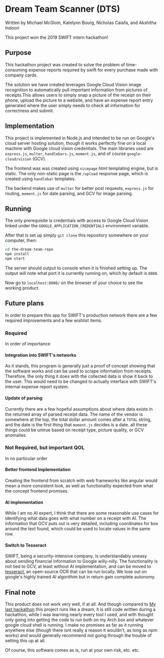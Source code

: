 # Dream Team Scanner (DTS)
Written by Michael McGloin, Katelynn Bourg, Nicholas Caiafa,
and Akshitha Indoori

This project won the 2019 SWIFT intern hackathon!

## Purpose
This hackathon project was created to solve the problem of time-consuming
expense reports required by swift for every purchase made with company cards.

The solution we have created leverages Google Cloud Vision image recognition to
automatically pull important information from pictures of receipts.This allows
users to simply snap a picture of the receipt on their phone, upload the picture
to a website, and have an expense report entry generated where the user simply
needs to check all information for correctness and submit.

## Implementation
This project is implemented in Node.js and intended to be run on Google's cloud
server hosting solution, though it works perfectly fine on a local machine with
Google cloud vision credentials. The main libraries used are `express.js`,
`multer`, `handlebars.js`, `moment.js`, and of course `google-cloud/vision`
(GCV).

The frontend was was created using `nicepage` html templating engine, but is
static. The only non-static page is the `/upload` response page, which is
created using `handlebar` templates. 

The backend makes use of `multer` for better post requests, `express.js` for
routing, `moment.js` for date parsing, and GCV for image parsing.

## Running
The only prerequisite is credentials with access to Google Cloud Vision linked
under the `GOOGLE_APPLICATION_CREDENTIALS` environment variable.

After that is set up simply `git clone` this repository somewhere on your
computer, then:

```bash
cd the-dream-team-repo
npm install
npm start
```

The server should output to console when it is finished setting up. The output
will note what port it is currently running on, which by default is `8080`.

Now go to `localhost:8080/` on the browser of your choice to see the working
product.

## Future plans
In order to prepare this app for SWIFT's production network there are a few
required improvements and a few wishlist items.

### Required
In order of importance

#### Integration into SWIFT's networks
As it stands, this program is generally just a proof of concept showing that the
software works and can be used to scrape information from receipts. Therefore,
the only thing it does with the collected data is show it back to the user.
This would need to be changed to actually interface with SWIFT's internal
expense report system.

#### Update of parsing
Currently there are a few hopeful assumptions about where data exists in
the returned array of parsed receipt data. The name of the vendor is somewhere
at the top, the total dollar amount comes after a `TOTAL` string, and the date
is the first thing that `moment.js` decides is a date. all these things could be
untrue based on receipt type, picture quality, or GCV anomalies. 

### Not Required, but important QOL
In no particular order

#### Better frontend Implementation
Creating the frontend from scratch with web frameworks like angular would mean
a more consistent look, as well as functionality expected from what the concept
frontend promises.

#### AI implementation
While I am no AI expert, I think that there are some reasonable use cases for
identifying what data goes with what number on a receipt with AI. The
information that GCV puts out is very detailed, including coordinates for box
around the text found, which could be used to locate values in the same row.

#### Switch to Tesseract
SWIFT, being a security-intensive company, is understandably uneasy about
sending financial information to Google willy-nilly. The functionality is not
tied to GCV, at least without AI implementation, and can be moved to
[tesseract](https://github.com/tesseract-ocr/tesseract), an open-source OCR
that can be run locally. We lose out on google's highly trained AI algorithim
but in return gain complete autonomy.

## Final note
This product does not work very well, if at all. And though compared to
[My last hackathon](https://github.com/Advill/Veri-Safe) this project runs like
a dream, it is still code written during a hackathon, while I was learning
nearly every tool I used, and with thought only going into getting the code to
run both on my Arch box and whatever google cloud shell is running. I make no
promises as far as it running anywhere else (though there isnt really a reason
it wouldn't, as long as npm works) and would generally recommend not going
through the trouble of setting this up at all.

Of course, this software comes as is, run at your own risk, etc. etc.
